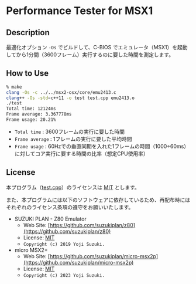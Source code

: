 # Performance Tester for MSX1

## Description

最適化オプション `-Os` でビルドして、C-BIOS でエミュレータ（MSX1）を起動してから1分間（3600フレーム）実行するのに要した時間を測定します。

## How to Use

```bash
% make
clang -Os -c ../../msx2-osx/core/emu2413.c
clang++ -Os -std=c++11 -o test test.cpp emu2413.o
./test
Total time: 12124ms
Frame average: 3.367778ms
Frame usage: 20.21%
```

- `Total time` : 3600フレームの実行に要した時間
- `Frame average` : 1フレームの実行に要した平均時間
- `Frame usage` : 60Hzでの垂直同期を入れた1フレームの時間（1000÷60ms）に対してコア実行に要する時間の比率（想定CPU使用率）

## License

本プログラム（[test.cpp](test.cpp)）のライセンスは [MIT](LICENSE.txt) とします。

また、本プログラムには以下のソフトウェアに依存しているため、再配布時にはそれぞれのライセンス条項の遵守をお願いいたします。

- SUZUKI PLAN - Z80 Emulator
  - Web Site: [https://github.com/suzukiplan/z80](https://github.com/suzukiplan/z80)
  - License: [MIT](../../licenses-copy/z80.txt)
  - `Copyright (c) 2019 Yoji Suzuki.`
- micro MSX2+
  - Web Site: [https://github.com/suzukiplan/micro-msx2p](https://github.com/suzukiplan/micro-msx2p)
  - License: [MIT](../../LICENSE.txt)
  - `Copyright (c) 2023 Yoji Suzuki.`
